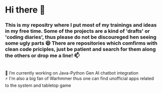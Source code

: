 # Hi there 👋
### This is my repositry where I put most of my trainings and ideas in my free time. Some of the projects are a kind of 'drafts' or 'coding diaries', thus please do not be discoureged hen seeing some ugly parts 😄  There are repositories which comfirms with clean code priciples, just be patient and search for them along the others or drop me a line! 📫 <br>
  <br>
🔭 I’m currently working on Java-Python Gen AI chatbot integration <br>
⚡ I'm also a big fan of Warhmmer thus one can find unofficial apps related to the system and tabletop game  <br>
<!--
**PiastkaR/PiastkaR** is a ✨ _special_ ✨ repository because its `README.md` (this file) appears on your GitHub profile.

Here are some ideas to get you started:

- 🔭 I’m currently working on ...
- 🌱 I’m currently learning ...
- 👯 I’m looking to collaborate on ...
- 🤔 I’m looking for help with ...
- 💬 Ask me about ...
- 📫 How to reach me: ...
- 😄 Pronouns: ...
- ⚡ Fun fact: ...
-->
